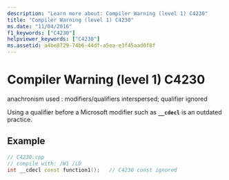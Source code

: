 ```yaml
---
description: "Learn more about: Compiler Warning (level 1) C4230"
title: "Compiler Warning (level 1) C4230"
ms.date: "11/04/2016"
f1_keywords: ["C4230"]
helpviewer_keywords: ["C4230"]
ms.assetid: a4be8729-74b6-44df-a5ea-e3f45aad0f8f
---
```

# Compiler Warning (level 1) C4230

anachronism used : modifiers/qualifiers interspersed; qualifier ignored

Using a qualifier before a Microsoft modifier such as **`__cdecl`** is an outdated practice.

## Example

```cpp
// C4230.cpp
// compile with: /W1 /LD
int __cdecl const function1();   // C4230 const ignored
```
